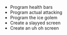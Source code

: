 - Program health bars
- Program actual attacking 
- Program the ice golem
- Create a slayyed screen
- Create an uh oh screen
